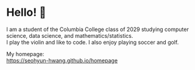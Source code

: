 # Hello! 👋
I am a student of the Columbia College class of 2029 studying computer science, data science, and mathematics/statistics.<br>
I play the violin and like to code. I also enjoy playing soccer and golf.

My homepage:<br>
https://seohyun-hwang.github.io/homepage


<!--
**seohyun-hwang/seohyun-hwang** is a ✨ _special_ ✨ repository because its `README.md` (this file) appears on your GitHub profile.

Here are some ideas to get you started:

- 🔭 I’m currently working on ...
- 🌱 I’m currently learning ...
- 👯 I’m looking to collaborate on ...
- 🤔 I’m looking for help with ...
- 💬 Ask me about ...
- 📫 How to reach me: ...
- 😄 Pronouns: ...
- ⚡ Fun fact: ...
-->

